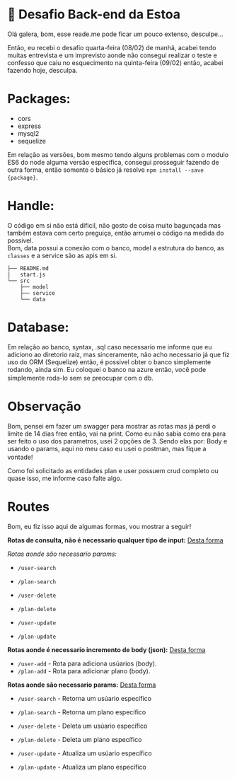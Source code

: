 # 🚀 Desafio Back-end da Estoa

Olá galera, bom, esse reade.me pode ficar um pouco extenso, desculpe...

Então, eu recebi o desafio quarta-feira (08/02) de manhã, acabei tendo muitas entrevista e um imprevisto aonde não consegui realizar o teste e confesso que caiu no esquecimento na quinta-feira (09/02) então, acabei fazendo hoje, desculpa.

# Packages:
- cors
- express
- mysql2
- sequelize

Em relação as versões, bom mesmo tendo alguns problemas com o modulo ES6 do node alguma versão especifica, consegui prosseguir fazendo de outra forma, então somente o básico já resolve `npm install --save {package}`.

# Handle:

O código em si não está dificil, não gosto de coisa muito bagunçada mas também estava com certo preguiça, então arrumei o código na medida do possivel.
<br>
Bom, data possui a conexão com o banco, model a estrutura do banco, as `classes` e a service são as apis em si.

    ├── README.md
    |   start.js
    └── src
        ├── model        
        ├── service        
        └── data 
    

# Database:

Em relação ao banco, syntax, .sql caso necessario me informe que eu adiciono ao diretorio raiz, mas sinceramente, não acho necessario já que fiz uso do ORM (Sequelize) então, é possivel obter o banco simplemente rodando, ainda sim. Eu coloquei o banco na azure então, você pode simplemente roda-lo sem se preocupar com o db. <img src="https://discords.com/_next/image?url=https%3A%2F%2Fcdn.discordapp.com%2Femojis%2F997166573141905418.png&w=48&q=75" height="16" width="16"/>

# Observação

Bom, pensei em fazer um swagger para mostrar as rotas mas já perdi o limite de 14 dias free então, vai na print. Como eu não sabia como era para ser feito o uso dos parametros, usei 2 opções de 3. Sendo elas por: Body e usando o params, aqui no meu caso eu usei o postman, mas fique a vontade! <img src="https://discords.com/_next/image?url=https%3A%2F%2Fcdn.discordapp.com%2Femojis%2F997166573141905418.png&w=48&q=75" height="16" width="16"/>

Como foi solicitado as entidades plan e user possuem crud completo ou quase isso, me informe caso falte algo.

# Routes
Bom, eu fiz isso aqui de algumas formas, vou mostrar a seguir! 

**Rotas de consulta, não é necessario qualquer tipo de input:** [Desta forma](https://i.imgur.com/DadcqTO.png)

*Rotas aonde são necessario params:*
<!-- - `/users` -->
- `/user-search`
- `/plan-search`

- `/user-delete`
- `/plan-delete`

- `/user-update`
- `/plan-update`

**Rotas aonde é necessario incremento de body (json):** [Desta forma](https://i.imgur.com/0KmTzRI.png)

- `/user-add` - Rota para adiciona usúarios (body).
- `/plan-add` - Rota para adicionar plano (body).

**Rotas aonde são necessario params:** [Desta forma](https://i.imgur.com/Exf6Cm1.png)

- `/user-search` - Retorna um usúario específico
- `/plan-search` - Retorna um plano específico

- `/user-delete` - Deleta um usúario específico
- `/plan-delete` - Deleta um plano específico

- `/user-update` - Atualiza um usúario específico
- `/plan-update` - Atualiza um plano específico
